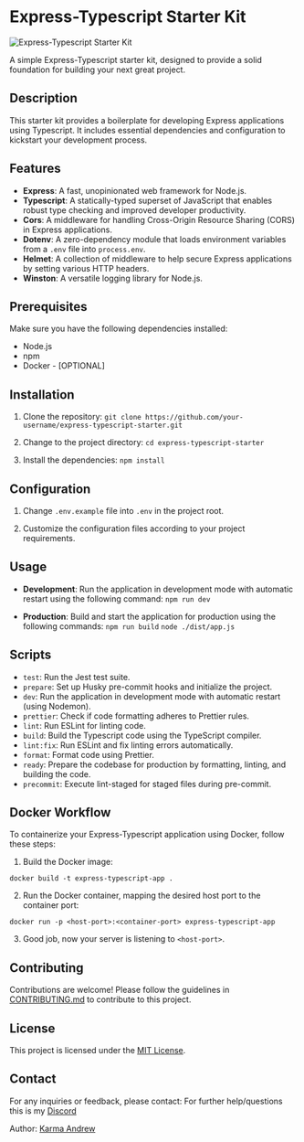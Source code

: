 # Express-Typescript Starter Kit

![Express-Typescript Starter Kit](https://repository-images.githubusercontent.com/162537377/9c807700-9828-11ea-8a3b-47411956130e)

A simple Express-Typescript starter kit, designed to provide a solid foundation for building your next great project.

## Description

This starter kit provides a boilerplate for developing Express applications using Typescript. It includes essential dependencies and configuration to kickstart your development process.

## Features

- **Express**: A fast, unopinionated web framework for Node.js.
- **Typescript**: A statically-typed superset of JavaScript that enables robust type checking and improved developer productivity.
- **Cors**: A middleware for handling Cross-Origin Resource Sharing (CORS) in Express applications.
- **Dotenv**: A zero-dependency module that loads environment variables from a `.env` file into `process.env`.
- **Helmet**: A collection of middleware to help secure Express applications by setting various HTTP headers.
- **Winston**: A versatile logging library for Node.js.

## Prerequisites

Make sure you have the following dependencies installed:

- Node.js 
- npm 
- Docker - [OPTIONAL]

## Installation

1. Clone the repository:
`git clone https://github.com/your-username/express-typescript-starter.git`

2. Change to the project directory:
`cd express-typescript-starter`

3. Install the dependencies:
`npm install`

## Configuration

1. Change  `.env.example` file  into `.env` in the project root.

2. Customize the configuration files according to your project requirements.

## Usage

- **Development**: Run the application in development mode with automatic restart using the following command:
`npm run dev`

- **Production**: Build and start the application for production using the following commands:
`npm run build`
`node ./dist/app.js`


## Scripts

- `test`: Run the Jest test suite.
- `prepare`: Set up Husky pre-commit hooks and initialize the project.
- `dev`: Run the application in development mode with automatic restart (using Nodemon).
- `prettier`: Check if code formatting adheres to Prettier rules.
- `lint`: Run ESLint for linting code.
- `build`: Build the Typescript code using the TypeScript compiler.
- `lint:fix`: Run ESLint and fix linting errors automatically.
- `format`: Format code using Prettier.
- `ready`: Prepare the codebase for production by formatting, linting, and building the code.
- `precommit`: Execute lint-staged for staged files during pre-commit.

## Docker Workflow

To containerize your Express-Typescript application using Docker, follow these steps:

1. Build the Docker image:

`docker build -t express-typescript-app .`

2. Run the Docker container, mapping the desired host port to the container port:
    
`docker run -p <host-port>:<container-port> express-typescript-app`


3. Good job, now your server is listening to `<host-port>`.

## Contributing

Contributions are welcome! Please follow the guidelines in [CONTRIBUTING.md](https://github.com/your-username/express-typescript-starter/blob/main/CONTRIBUTING.md) to contribute to this project.

## License

This project is licensed under the [MIT License](https://opensource.org/licenses/MIT).

## Contact

For any inquiries or feedback, please contact:
For further help/questions this is my [Discord](https://discord.gg/Sd9tzBPX)


Author: [Karma Andrew](mailto:karma.andrew16@gmail.coom)